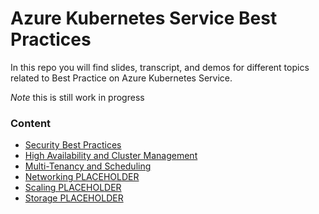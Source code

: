 # Azure Kubernetes Service Best Practices
In this repo you will find slides, transcript, and demos for different topics related to Best Practice on Azure Kubernetes Service.

*Note* this is still work in progress


### Content 
* [Security Best Practices](security)
* [High Availability and Cluster Management](ha_cm)
* [Multi-Tenancy and Scheduling](tenancy)
* [Networking PLACEHOLDER](README.md)
* [Scaling PLACEHOLDER](README.md)
* [Storage PLACEHOLDER](README.MD)